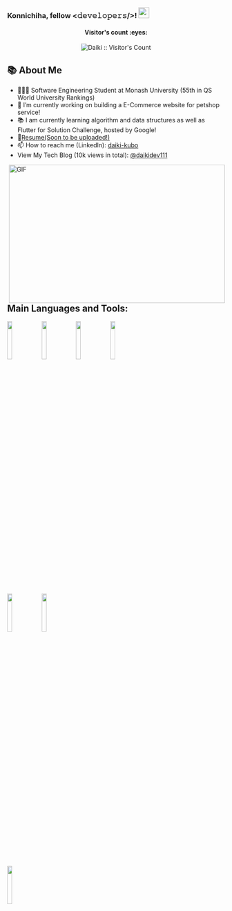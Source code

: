 ### Konnichiha, fellow <𝚍𝚎𝚟𝚎𝚕𝚘𝚙𝚎𝚛𝚜/>! <img src="https://media.giphy.com/media/hvRJCLFzcasrR4ia7z/giphy.gif" width="25px">

<h4 align="center">Visitor's count :eyes:</h4>
<p align="center"><img src="https://profile-counter.glitch.me/{daikidev111}/count.svg" alt="Daiki :: Visitor's Count" /></p>


## 📚 About Me 
- 👨🏽‍💻 Software Engineering Student at Monash University (55th in QS World University Rankings)
- 🌱 I’m currently working on building a E-Commerce website for petshop service!
- 📚 I am currently learning algorithm and data structures as well as Flutter for Solution Challenge, hosted by Google!
- 📝[Resume(Soon to be uploaded!)]()
- 📫 How to reach me (LinkedIn): [daiki-kubo](www.linkedin.com/in/daiki-kubo)
- View My Tech Blog (10k views in total): [@daikidev111](http://qiita.com/daikidev111) 
</a>

<img align="right" alt="GIF" src="https://github.com/abhisheknaiidu/abhisheknaiidu/blob/master/code.gif?raw=true" width="500" height="320" />

<br />
<br />

## Main Languages and Tools:

<code><img width="15%" src="https://www.vectorlogo.zone/logos/javascript/javascript-ar21.svg"></code>
<code><img width="15%" src="https://www.vectorlogo.zone/logos/python/python-ar21.svg"></code>
<code><img width="15%" src="https://www.vectorlogo.zone/logos/php/php-ar21.svg"></code>
<code><img width="15%" src="https://www.vectorlogo.zone/logos/java/java-ar21.svg"></code>

<br />

<code><img width="15%" src="https://www.vectorlogo.zone/logos/expressjs/expressjs-ar21.svg"></code>
<code><img width="15%" src="https://www.vectorlogo.zone/logos/laravel/laravel-ar21.svg"></code>
  
<br />
 
<code><img width="15%" src="https://www.vectorlogo.zone/logos/mysql/mysql-ar21.svg"></code>
  
<br />
